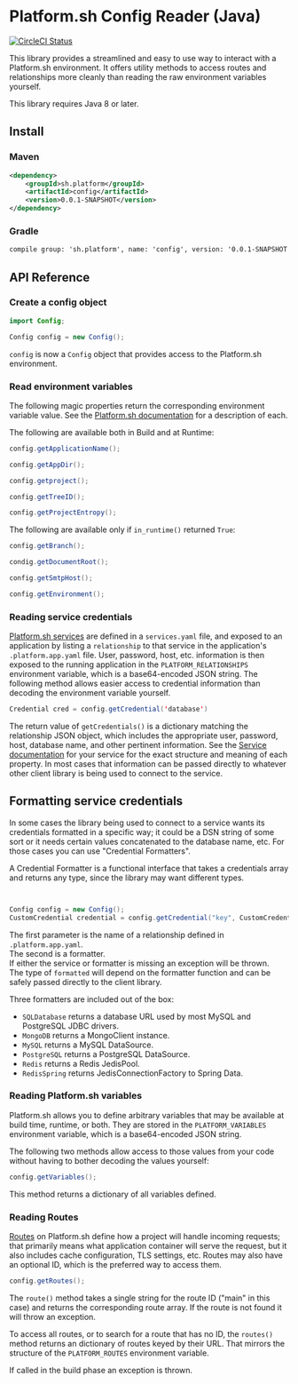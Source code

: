 # Platform.sh Config Reader (Java)

[![CircleCI Status](https://circleci.com/gh/platformsh/config-reader-java.svg?style=shield&circle-token=:circle-token)](https://circleci.com/gh/platformsh/config-reader-java)

This library provides a streamlined and easy to use way to interact with a Platform.sh environment. It offers utility methods to access routes and relationships more cleanly than reading the raw environment variables yourself.

This library requires Java 8 or later.

## Install


### Maven 

```xml
<dependency>
    <groupId>sh.platform</groupId>
    <artifactId>config</artifactId>
    <version>0.0.1-SNAPSHOT</version>
</dependency>
```

### Gradle 

```xml
compile group: 'sh.platform', name: 'config', version: '0.0.1-SNAPSHOT'

```


## API Reference

### Create a config object

```java
import Config;

Config config = new Config();
```

`config` is now a `Config` object that provides access to the Platform.sh environment.


### Read environment variables

The following magic properties return the corresponding environment variable value.  See the [Platform.sh documentation](https://docs.platform.sh/development/variables.html) for a description of each.

The following are available both in Build and at Runtime:

```java
config.getApplicationName();

config.getAppDir();

config.getproject();

config.getTreeID();

config.getProjectEntropy();
```

The following are available only if `in_runtime()` returned `True`:

```java
config.getBranch();

condig.getDocumentRoot();

config.getSmtpHost();

config.getEnvironment();

```

### Reading service credentials

[Platform.sh services](https://docs.platform.sh/configuration/services.html) are defined in a `services.yaml` file, and exposed to an application by listing a `relationship` to that service in the application's `.platform.app.yaml` file.  User, password, host, etc. information is then exposed to the running application in the `PLATFORM_RELATIONSHIPS` environment variable, which is a base64-encoded JSON string.  The following method allows easier access to credential information than decoding the environment variable yourself.

```java
Credential cred = config.getCredential('database')
```

The return value of `getCredentials()` is a dictionary matching the relationship JSON object, which includes the appropriate user, password, host, database name, and other pertinent information.  See the [Service documentation](https://docs.platform.sh/configuration/services.html) for your service for the exact structure and meaning of each property.  In most cases that information can be passed directly to whatever other client library is being used to connect to the service.

## Formatting service credentials

In some cases the library being used to connect to a service wants its credentials formatted in a specific way; it could be a DSN string of some sort or it needs certain values concatenated to the database name, etc.  For those cases you can use "Credential Formatters".  

A Credential Formatter is a functional interface that takes a credentials array and returns any type, since the library may want different types.

```java


Config config = new Config();
CustomCredential credential = config.getCredential("key", CustomCredential::new);

```

The first parameter is the name of a relationship defined in `.platform.app.yaml`.  
The second is a formatter.  
If either the service or formatter is missing an exception will be thrown.  
The type of `formatted` will depend on the formatter function and can be safely passed directly to the client library.

Three formatters are included out of the box:

* `SQLDatabase` returns a database URL used by most MySQL and PostgreSQL JDBC drivers.
* `MongoDB` returns a MongoClient instance.
* `MySQL` returns a MySQL DataSource.
* `PostgreSQL` returns a PostgreSQL DataSource.
* `Redis` returns a Redis JedisPool.
* `RedisSpring` returns JedisConnectionFactory to Spring Data.

### Reading Platform.sh variables

Platform.sh allows you to define arbitrary variables that may be available at build time, runtime, or both.  They are stored in the `PLATFORM_VARIABLES` environment variable, which is a base64-encoded JSON string.  

The following two methods allow access to those values from your code without having to bother decoding the values yourself:

```java
config.getVariables();
```

This method returns a dictionary of all variables defined. 


### Reading Routes

[Routes](https://docs.platform.sh/configuration/routes.html) on Platform.sh define how a project will handle incoming requests; that primarily means what application container will serve the request, but it also includes cache configuration, TLS settings, etc.  Routes may also have an optional ID, which is the preferred way to access them.

```java
config.getRoutes();
```

The `route()` method takes a single string for the route ID ("main" in this case) and returns the corresponding route array.  If the route is not found it will throw an exception.

To access all routes, or to search for a route that has no ID, the `routes()` method returns an dictionary of routes keyed by their URL.  That mirrors the structure of the `PLATFORM_ROUTES` environment variable.

If called in the build phase an exception is thrown.

